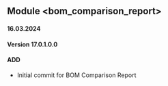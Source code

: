 ## Module <bom_comparison_report>

#### 16.03.2024
#### Version 17.0.1.0.0
#### ADD
- Initial commit for BOM Comparison Report
